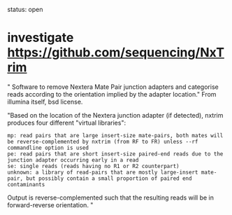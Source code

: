status: open
# investigate https://github.com/sequencing/NxTrim

" Software to remove Nextera Mate Pair junction adapters and categorise reads according to the orientation implied by the adapter location." From illumina itself, bsd license.

"Based on the location of the Nextera junction adapter (if detected), nxtrim produces four different "virtual libraries":

    mp: read pairs that are large insert-size mate-pairs, both mates will be reverse-complemented by nxtrim (from RF to FR) unless --rf commandline option is used
    pe: read pairs that are short insert-size paired-end reads due to the junction adapter occurring early in a read
    se: single reads (reads having no R1 or R2 counterpart)
    unknown: a library of read-pairs that are mostly large-insert mate-pair, but possibly contain a small proportion of paired end contaminants

Output is reverse-complemented such that the resulting reads will be in forward-reverse orientation.
"
